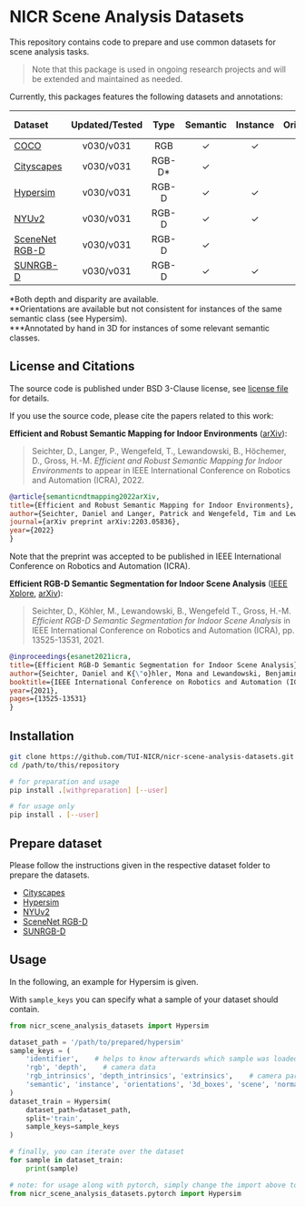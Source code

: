 # NICR Scene Analysis Datasets
This repository contains code to prepare and use common datasets for scene analysis tasks.

> Note that this package is used in ongoing research projects and will be extended and maintained as needed.

Currently, this packages features the following datasets and annotations:

| Dataset                                                               | Updated/Tested |   Type    | Semantic | Instance | Orientations |  Scene   |  Normal  | 3D Boxes | Extrinsics | Intrinsics |
|:----------------------------------------------------------------------|:--------------:|:---------:|:--------:|:--------:|:------------:|:--------:|:--------:|:--------:|:----------:|:----------:|
| [COCO](https://cocodataset.org/#home)                                 | v030/v031      | RGB       | &#10003; | &#10003; |              |          |          |          |            |            |
| [Cityscapes](https://www.cityscapes-dataset.com/)                     | v030/v031      | RGB-D*    | &#10003; |          |              |          |          |          |            |            |
| [Hypersim](https://machinelearning.apple.com/research/hypersim)       | v030/v031      | RGB-D     | &#10003; | &#10003; | (&#10003;)** | &#10003; | &#10003; | &#10003; | &#10003;   | &#10003;   |
| [NYUv2](https://cs.nyu.edu/~silberman/datasets/nyu_depth_v2.html)     | v030/v031      | RGB-D     | &#10003; | &#10003; | &#10003;***  | &#10003; | &#10003; |          |            |            |
| [SceneNet RGB-D](https://robotvault.bitbucket.io/scenenet-rgbd.html)  | v030/v031      | RGB-D     | &#10003; |          |              |          |          |          |            |            |
| [SUNRGB-D](https://rgbd.cs.princeton.edu/)                            | v030/v031      | RGB-D     | &#10003; | &#10003; |   &#10003;   | &#10003; |          | &#10003; | &#10003;   | &#10003;   |

\*Both depth and disparity are available.  
\*\*Orientations are available but not consistent for instances of the same semantic class (see Hypersim).  
\*\*\*Annotated by hand in 3D for instances of some relevant semantic classes.  

## License and Citations
The source code is published under BSD 3-Clause license, see [license file](LICENSE) for details.

If you use the source code, please cite the papers related to this work:

**Efficient and Robust Semantic Mapping for Indoor Environments** ([arXiv](https://arxiv.org/pdf/2203.05836.pdf)):
>Seichter, D., Langer, P., Wengefeld, T., Lewandowski, B., Höchemer, D., Gross, H.-M.
*Efficient and Robust Semantic Mapping for Indoor Environments*
to appear in IEEE International Conference on Robotics and Automation (ICRA), 2022.

```bibtex
@article{semanticndtmapping2022arXiv,
title={Efficient and Robust Semantic Mapping for Indoor Environments},
author={Seichter, Daniel and Langer, Patrick and Wengefeld, Tim and Lewandowski, Benjamin and H{\"o}chemer, Dominik and Gross, Horst-Michael},
journal={arXiv preprint arXiv:2203.05836},
year={2022}
}
```
Note that the preprint was accepted to be published in IEEE International Conference on Robotics and Automation (ICRA).

**Efficient RGB-D Semantic Segmentation for Indoor Scene Analysis** ([IEEE Xplore](https://ieeexplore.ieee.org/document/9561675),  [arXiv](https://arxiv.org/pdf/2011.06961.pdf)):
>Seichter, D., Köhler, M., Lewandowski, B., Wengefeld T., Gross, H.-M.
*Efficient RGB-D Semantic Segmentation for Indoor Scene Analysis*
in IEEE International Conference on Robotics and Automation (ICRA), pp. 13525-13531, 2021.

```bibtex
@inproceedings{esanet2021icra,
title={Efficient RGB-D Semantic Segmentation for Indoor Scene Analysis},
author={Seichter, Daniel and K{\"o}hler, Mona and Lewandowski, Benjamin and Wengefeld, Tim and Gross, Horst-Michael},
booktitle={IEEE International Conference on Robotics and Automation (ICRA)},
year={2021},
pages={13525-13531}
}
```

## Installation
```bash
git clone https://github.com/TUI-NICR/nicr-scene-analysis-datasets.git
cd /path/to/this/repository

# for preparation and usage
pip install .[withpreparation] [--user]

# for usage only
pip install . [--user]
```

## Prepare dataset
Please follow the instructions given in the respective dataset folder to prepare the datasets.
- [Cityscapes](nicr_scene_analysis_datasets/cityscapes)
- [Hypersim](nicr_scene_analysis_datasets/hypersim)
- [NYUv2](nicr_scene_analysis_datasets/nyuv2)
- [SceneNet RGB-D](nicr_scene_analysis_datasets/scenenetrgbd)
- [SUNRGB-D](nicr_scene_analysis_datasets/sunrgbd)


## Usage
In the following, an example for Hypersim is given.

With `sample_keys` you can specify what a sample of your dataset should contain.
```python
from nicr_scene_analysis_datasets import Hypersim

dataset_path = '/path/to/prepared/hypersim'
sample_keys = (
    'identifier',    # helps to know afterwards which sample was loaded
    'rgb', 'depth',    # camera data
    'rgb_intrinsics', 'depth_intrinsics', 'extrinsics',    # camera parameters
    'semantic', 'instance', 'orientations', '3d_boxes', 'scene', 'normal'    # tasks
)
dataset_train = Hypersim(
    dataset_path=dataset_path,
    split='train',
    sample_keys=sample_keys
)

# finally, you can iterate over the dataset
for sample in dataset_train:
    print(sample)

# note: for usage along with pytorch, simply change the import above to
from nicr_scene_analysis_datasets.pytorch import Hypersim
```
